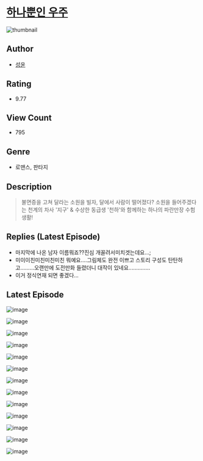 # [하나뿐인 우주](https://comic.naver.com/challenge/list?titleId=810890)
![thumbnail](https://image-comic.pstatic.net/user_contents_data/challenge_comic/2023/05/25/366719/upload_7161343777799496761_480x623.jpeg)

## Author
- [성윤](https://comic.naver.com/artistTitle?id=366719)

## Rating
- 9.77

## View Count
- 795

## Genre
- 로맨스, 판타지

## Description
> 불면증을 고쳐 달라는 소원을 빌자, 달에서 사람이 떨어졌다? 소원을 들어주겠다는 천계의 차사 '지구' & 수상한 동급생 '천하'와 함께하는 하나의 파란만장 수험생활!

## Replies (Latest Episode)
- 마지막에 나온 남자 이름뭐죠??진심 개꼴려서미치겟는데요...;
- 미이이친미친미친미친 뭐예요....그림체도 완전 이쁘고 스토리 구성도 탄탄하고.........오랜만에 도전만화 들렸더니 대작이 있네요..............
- 이거 정식연재 되면 좋겠다...

## Latest Episode
![image](https://image-comic.pstatic.net/user_contents_data/challenge_comic/2023/05/25/366719/upload_3546128629989717049.jpeg)

![image](https://image-comic.pstatic.net/user_contents_data/challenge_comic/2023/05/25/366719/upload_3847263076381635376.jpeg)

![image](https://image-comic.pstatic.net/user_contents_data/challenge_comic/2023/05/25/366719/upload_7003486876941758514.jpeg)

![image](https://image-comic.pstatic.net/user_contents_data/challenge_comic/2023/05/25/366719/upload_7364282808702099760.jpeg)

![image](https://image-comic.pstatic.net/user_contents_data/challenge_comic/2023/05/25/366719/upload_7090410949696369505.jpeg)

![image](https://image-comic.pstatic.net/user_contents_data/challenge_comic/2023/05/25/366719/upload_7004616272971708465.jpeg)

![image](https://image-comic.pstatic.net/user_contents_data/challenge_comic/2023/05/25/366719/upload_7017845377813591345.jpeg)

![image](https://image-comic.pstatic.net/user_contents_data/challenge_comic/2023/05/25/366719/upload_3834643805335991398.jpeg)

![image](https://image-comic.pstatic.net/user_contents_data/challenge_comic/2023/05/25/366719/upload_3472609788485264484.jpeg)

![image](https://image-comic.pstatic.net/user_contents_data/challenge_comic/2023/05/25/366719/upload_3904956444372853298.jpeg)

![image](https://image-comic.pstatic.net/user_contents_data/challenge_comic/2023/05/25/366719/upload_4062868304403904613.jpeg)

![image](https://image-comic.pstatic.net/user_contents_data/challenge_comic/2023/05/25/366719/upload_3473738991121229104.jpeg)

![image](https://image-comic.pstatic.net/user_contents_data/challenge_comic/2023/05/25/366719/upload_7162472061396792161.jpeg)
